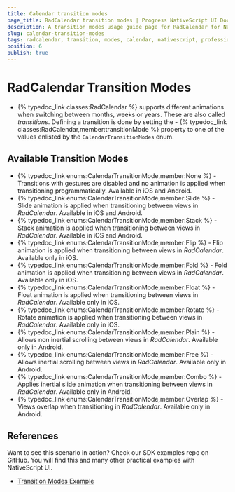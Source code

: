 ```yaml
---
title: Calendar transition modes
page_title: RadCalendar transition modes | Progress NativeScript UI Documentation
description: A transition modes usage guide page for RadCalendar for NativeScript.
slug: calendar-transition-modes
tags: radcalendar, transition, modes, calendar, nativescript, professional, ui
position: 6
publish: true
---
```


# RadCalendar Transition Modes
* {% typedoc_link classes:RadCalendar %} supports different animations when switching between months, weeks or years. These are also called *transitions*. Defining a transition is done by setting the - {% typedoc_link classes:RadCalendar,member:transitionMode %} property to one of the values enlisted by the `CalendarTransitionModes` enum.

## Available Transition Modes
* {% typedoc_link enums:CalendarTransitionMode,member:None %} - Transitions with gestures are disabled and no animation is applied when transitioning programmatically. Available in iOS and Android.
* {% typedoc_link enums:CalendarTransitionMode,member:Slide %} - Slide animation is applied when transitioning between views in *RadCalendar*. Available in iOS and Android.
* {% typedoc_link enums:CalendarTransitionMode,member:Stack %} -  Stack animation is applied when transitioning between views in *RadCalendar*. Available in iOS and Android.
* {% typedoc_link enums:CalendarTransitionMode,member:Flip %} -  Flip animation is applied when transitioning between views in *RadCalendar*. Available only in iOS.
* {% typedoc_link enums:CalendarTransitionMode,member:Fold %} -  Fold animation is applied when transitioning between views in *RadCalendar*. Available only in iOS.
* {% typedoc_link enums:CalendarTransitionMode,member:Float %} -  Float animation is applied when transitioning between views in *RadCalendar*. Available only in iOS.
* {% typedoc_link enums:CalendarTransitionMode,member:Rotate %} -  Rotate animation is applied when transitioning between views in *RadCalendar*. Available only in iOS.
* {% typedoc_link enums:CalendarTransitionMode,member:Plain %} -  Allows non inertial scrolling between views in *RadCalendar*. Available only in Android.
* {% typedoc_link enums:CalendarTransitionMode,member:Free %} -  Allows inertial scrolling between views in *RadCalendar*. Available only in Android.
* {% typedoc_link enums:CalendarTransitionMode,member:Combo %} -  Applies inertial slide animation when transitioning between views in *RadCalendar*. Available only in Android.
* {% typedoc_link enums:CalendarTransitionMode,member:Overlap %} -  Views overlap when transitioning in *RadCalendar*. Available only in Android.

## References
Want to see this scenario in action?
Check our SDK examples repo on GitHub. You will find this and many other practical examples with NativeScript UI.

* [Transition Modes Example](https://github.com/NativeScript/nativescript-ui-samples/tree/master/calendar/app/calendar/transition-modes)
